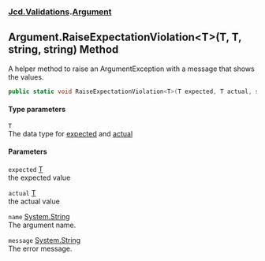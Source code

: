 ### [Jcd.Validations](Jcd_Validations.md 'Jcd.Validations').[Argument](Jcd_Validations_Argument.md 'Jcd.Validations.Argument')
## Argument.RaiseExpectationViolation&lt;T&gt;(T, T, string, string) Method
A helper method to raise an ArgumentException with a message that shows the values.  
```csharp
public static void RaiseExpectationViolation<T>(T expected, T actual, string name=null, string message=null);
```
#### Type parameters
<a name='Jcd_Validations_Argument_RaiseExpectationViolation_T_(T_T_string_string)_T'></a>
`T`  
The data type for [expected](Jcd_Validations_Argument_RaiseExpectationViolation_T_(T_T_string_string).md#Jcd_Validations_Argument_RaiseExpectationViolation_T_(T_T_string_string)_expected 'Jcd.Validations.Argument.RaiseExpectationViolation&lt;T&gt;(T, T, string, string).expected') and [actual](Jcd_Validations_Argument_RaiseExpectationViolation_T_(T_T_string_string).md#Jcd_Validations_Argument_RaiseExpectationViolation_T_(T_T_string_string)_actual 'Jcd.Validations.Argument.RaiseExpectationViolation&lt;T&gt;(T, T, string, string).actual')
  
#### Parameters
<a name='Jcd_Validations_Argument_RaiseExpectationViolation_T_(T_T_string_string)_expected'></a>
`expected` [T](Jcd_Validations_Argument_RaiseExpectationViolation_T_(T_T_string_string).md#Jcd_Validations_Argument_RaiseExpectationViolation_T_(T_T_string_string)_T 'Jcd.Validations.Argument.RaiseExpectationViolation&lt;T&gt;(T, T, string, string).T')  
the expected value
  
<a name='Jcd_Validations_Argument_RaiseExpectationViolation_T_(T_T_string_string)_actual'></a>
`actual` [T](Jcd_Validations_Argument_RaiseExpectationViolation_T_(T_T_string_string).md#Jcd_Validations_Argument_RaiseExpectationViolation_T_(T_T_string_string)_T 'Jcd.Validations.Argument.RaiseExpectationViolation&lt;T&gt;(T, T, string, string).T')  
the actual value
  
<a name='Jcd_Validations_Argument_RaiseExpectationViolation_T_(T_T_string_string)_name'></a>
`name` [System.String](https://docs.microsoft.com/en-us/dotnet/api/System.String 'System.String')  
The argument name.
  
<a name='Jcd_Validations_Argument_RaiseExpectationViolation_T_(T_T_string_string)_message'></a>
`message` [System.String](https://docs.microsoft.com/en-us/dotnet/api/System.String 'System.String')  
The error message.
  
